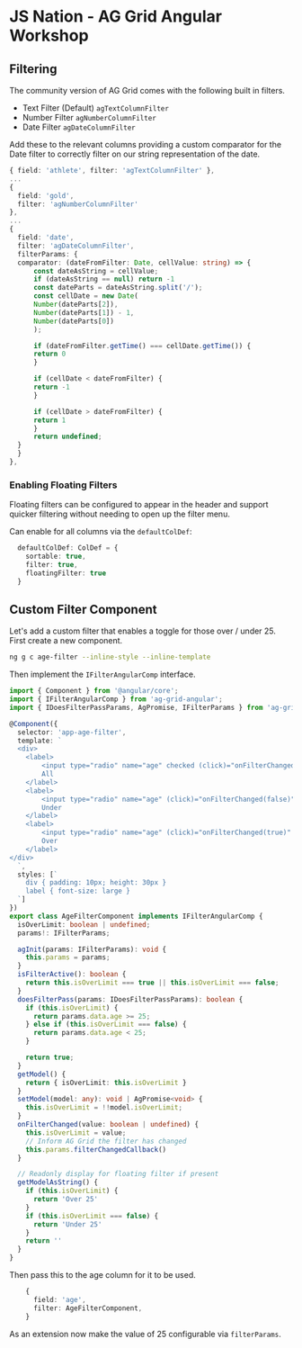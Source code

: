 # JS Nation - AG Grid Angular Workshop

## Filtering

The community version of AG Grid comes with the following built in filters.
 - Text Filter (Default) `agTextColumnFilter`
 - Number Filter `agNumberColumnFilter`
 - Date Filter `agDateColumnFilter`

 Add these to the relevant columns providing a custom comparator for the Date filter to correctly filter on our string representation of the date.

  ```ts
{ field: 'athlete', filter: 'agTextColumnFilter' },
...
{
    field: 'gold',
    filter: 'agNumberColumnFilter'
},
...
{
    field: 'date',
    filter: 'agDateColumnFilter',
    filterParams: {
    comparator: (dateFromFilter: Date, cellValue: string) => {
        const dateAsString = cellValue;
        if (dateAsString == null) return -1
        const dateParts = dateAsString.split('/');
        const cellDate = new Date(
        Number(dateParts[2]),
        Number(dateParts[1]) - 1,
        Number(dateParts[0])
        );

        if (dateFromFilter.getTime() === cellDate.getTime()) {
        return 0
        }

        if (cellDate < dateFromFilter) {
        return -1
        }

        if (cellDate > dateFromFilter) {
        return 1
        }
        return undefined;
    }
    }
},
```

### Enabling Floating Filters

Floating filters can be configured to appear in the header and support quicker filtering without needing to open up the filter menu.

Can enable for all columns via the `defaultColDef`:
```ts
  defaultColDef: ColDef = {
    sortable: true,
    filter: true,
    floatingFilter: true
  }
```

## Custom Filter Component

Let's add a custom filter that enables a toggle for those over / under 25. First create a new component.

```bash
ng g c age-filter --inline-style --inline-template
```

Then implement the `IFilterAngularComp` interface.

```ts
import { Component } from '@angular/core';
import { IFilterAngularComp } from 'ag-grid-angular';
import { IDoesFilterPassParams, AgPromise, IFilterParams } from 'ag-grid-community';

@Component({
  selector: 'app-age-filter',
  template: `
  <div>
    <label>
        <input type="radio" name="age" checked (click)="onFilterChanged(undefined)" />
        All
    </label>
    <label>
        <input type="radio" name="age" (click)="onFilterChanged(false)" />
        Under
    </label>
    <label>
        <input type="radio" name="age" (click)="onFilterChanged(true)" />
        Over
    </label>
</div>
  `,
  styles: [`
    div { padding: 10px; height: 30px }
    label { font-size: large }
  `]
})
export class AgeFilterComponent implements IFilterAngularComp {
  isOverLimit: boolean | undefined;
  params!: IFilterParams;

  agInit(params: IFilterParams): void {
    this.params = params;
  }
  isFilterActive(): boolean {
    return this.isOverLimit === true || this.isOverLimit === false;
  }
  doesFilterPass(params: IDoesFilterPassParams): boolean {
    if (this.isOverLimit) {
      return params.data.age >= 25;
    } else if (this.isOverLimit === false) {
      return params.data.age < 25;
    }

    return true;
  }
  getModel() {
    return { isOverLimit: this.isOverLimit }
  }
  setModel(model: any): void | AgPromise<void> {
    this.isOverLimit = !!model.isOverLimit;
  }
  onFilterChanged(value: boolean | undefined) {
    this.isOverLimit = value;
    // Inform AG Grid the filter has changed
    this.params.filterChangedCallback()
  }

  // Readonly display for floating filter if present
  getModelAsString() {
    if (this.isOverLimit) {
      return 'Over 25'
    }
    if (this.isOverLimit === false) {
      return 'Under 25'
    }
    return ''
  }
}

```

Then pass this to the age column for it to be used.

```ts
    {
      field: 'age',
      filter: AgeFilterComponent,
    }
```

As an extension now make the value of 25 configurable via `filterParams`.
